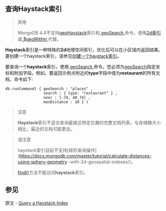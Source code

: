 ## 查询Haystack索引

> 弃用
>
> MongoDB 4.4不支持[geoHaystack](https://docs.mongodb.com/master/core/geohaystack/)索引和[ geoSearch ](https://docs.mongodb.com/master/reference/command/geoSearch/#dbcmd.geoSearch)命令。使用[2d索引](https://docs.mongodb.com/master/reference/operator/aggregation/geoNear/#pipe._S_geoNear)或[ $geoWithin ](https://docs.mongodb.com/master/reference/operator/query/geoWithin/#op._S_geoWithin)代替。

**Haystack**索引是一种特殊的**2d**地理空间索引，优化后可以在小区域内返回结果。要创建一个haystack索引，请参见[创建一个haystack索引](https://docs.mongodb.com/master/tutorial/build-a-geohaystack-index/#geospatial-indexes-haystack-index)。

要查询一个**haystack**索引，使用[ geoSearch ](https://docs.mongodb.com/master/reference/command/geosearch/#dbcmd.geosearch)命令。您必须为[geoSearch](https://docs.mongodb.com/master/reference/command/geosearch/#dbcmd.geosearch)指定坐标和附加字段。例如，要返回示例点附近的**type**字段中值为**restaurant**的所有文档，命令如下:

```shell
db.runCommand( { geoSearch : "places" ,
                 search : { type: "restaurant" } ,
                 near : [-74, 40.74] ,
                 maxDistance : 10 } )
```

> 注意
>
> **Haystack**索引不适合查询最接近特定位置的完整文档列表。与存储桶大小相比，最近的文档可能更远。

> 请注意
>
> haystack索引目前不支持[球形查询操作](https://docs.mongodb.com/master/tutorial/calculate-distances-using-sphery-geometry -with-2d-geospatial-indexes/)。
>
> [find()](https://docs.mongodb.com/master/reference/method/db.collection.find/#db.collection.find)方法不能访问**haystack**索引。



## 参见

原文 - [Query a Haystack Index]( https://docs.mongodb.com/manual/tutorial/query-a-geohaystack-index/ )

